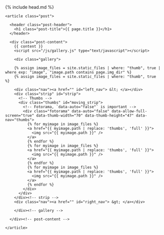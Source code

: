 <!DOCTYPE html PUBLIC "-//W3C//DTD XHTML 1.0 Transitional//EN" "http://www.w3.org/TR/xhtml1/DTD/xhtml1-transitional.dtd">
<html xmlns="http://www.w3.org/1999/xhtml" lang="en-US">

  <head>

 {% include head.md %}

  </head>

 <body style="overflow-y: scroll;" class="inner" >
   <div id="content">

    <article class="post">

      <header class="post-header">
        <h1 class="post-title">{{ page.title }}</h1>
      </header>

      <div class="post-content">
        {{ content }}
        <script src="/js/gallery.js" type="text/javascript"></script>

        <div class="gallery">

        {% assign image_files = site.static_files | where: "thumb", true | where_exp: "image", "image.path contains page.img_dir" %}
        {% assign image_files = site.static_files | where: "thumb", true %}

        <div class="nav"><a href="" id="left_nav"> &lt; </a></div>
        <div class="strip" id="strip">
          <!-- Thumbs -->
          <div class="thumbs" id="moving_strip">
            <!-- Fotorama, `data-auto="false"` is important -->
            <div class="fotorama" data-auto="false" data-allow-full-screen="true" data-thumb-width="70" data-thumb-height="47" data-nav="thumbs">
              {% for myimage in image_files %}
              <a href="{{ myimage.path | replace: 'thumbs', 'full' }}">
                <img src="{{ myimage.path }}" />
              </a>
              {% endfor %}
              {% for myimage in image_files %}
              <a href="{{ myimage.path | replace: 'thumbs', 'full' }}">
                <img src="{{ myimage.path }}" />
              </a>
              {% endfor %}
              {% for myimage in image_files %}
              <a href="{{ myimage.path | replace: 'thumbs', 'full' }}">
                <img src="{{ myimage.path }}" />
              </a>
              {% endfor %}
            </div>
          </div>
        </div><!-- strip -->
        <div class="nav"><a href="" id="right_nav"> &gt; </a></div>

        </div><!-- gallery -->

      </div><!-- post-content -->

    </article>

   </div>
 </body>
</html>
